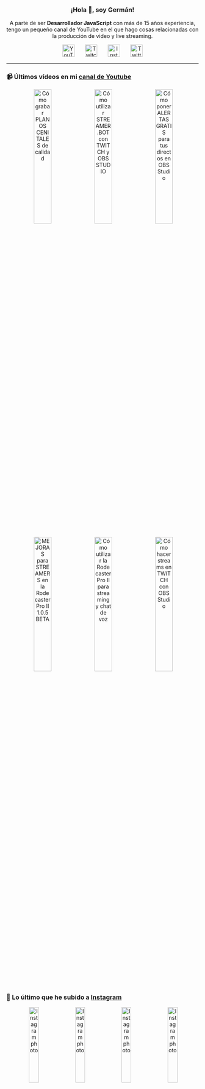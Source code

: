 <p align="center" width="300">
  <h3 align="center">¡Hola 👋, soy Germán!</h3>
</p>

<p align="center">A parte de ser <strong>Desarrollador JavaScript</strong> con más de 15 años experiencia, tengo un pequeño canal de YouTube en el que hago cosas relacionadas con la producción de video y live streaming.</p>

<p align="center">
  <a href="https://youtube.com/@germix" target="blank"><img src="https://cdn.simpleicons.org/youtube/FF0000" alt="YouTube" title="YouTube" width="32px" /></a>
  &#8287;&#8287;&#8287;&#8287;&#8287;
  <a href="https://twitch.tv/germix_tv" target="blank"><img src="https://cdn.simpleicons.org/twitch/9146FF" alt="Twitch" title="Twitch" width="32px" /></a>
  &#8287;&#8287;&#8287;&#8287;&#8287;
  <a href="https://instagram.com/germix_tv" target="blank"><img src="https://cdn.simpleicons.org/instagram/E4405F" alt="Instagram" title="Instagram" width="32px" /></a>
  &#8287;&#8287;&#8287;&#8287;&#8287;
  <a href="https://twitter.com/germix_tv" target="blank"><img src="https://cdn.simpleicons.org/twitter/1DA1F2" alt="Twitter" title="Twitter" width="32px" />
  </a>
</p>

<hr />

<p align="center">
  <h3>📹 Últimos vídeos en mi <a href="https://youtube.com/@germix?sub_confirmation=1" target="blank">canal de Youtube</a></h3>
</p>
<p align="center">&#8287;<a href="https://youtu.be/2XDhlqEN3cE" target="blank"><img width="30%" src="https://img.youtube.com/vi/2XDhlqEN3cE/mqdefault.jpg" alt="Cómo grabar PLANOS CENITALES de calidad" title="Cómo grabar PLANOS CENITALES de calidad" /></a>  &#8287;<a href="https://youtu.be/2AilFoiYnlc" target="blank"><img width="30%" src="https://img.youtube.com/vi/2AilFoiYnlc/mqdefault.jpg" alt="Cómo utilizar STREAMER.BOT con TWITCH y OBS STUDIO" title="Cómo utilizar STREAMER.BOT con TWITCH y OBS STUDIO" /></a>  &#8287;<a href="https://youtu.be/3EUPLZjGjkY" target="blank"><img width="30%" src="https://img.youtube.com/vi/3EUPLZjGjkY/mqdefault.jpg" alt="Cómo poner ALERTAS GRATIS para tus directos en OBS Studio" title="Cómo poner ALERTAS GRATIS para tus directos en OBS Studio" /></a><br />  &#8287;<a href="https://youtu.be/3mLzME7gODA" target="blank"><img width="30%" src="https://img.youtube.com/vi/3mLzME7gODA/mqdefault.jpg" alt="MEJORAS para STREAMERS en la Rodecaster Pro II 1.0.5 BETA" title="MEJORAS para STREAMERS en la Rodecaster Pro II 1.0.5 BETA" /></a>  &#8287;<a href="https://youtu.be/8784wBhHpVo" target="blank"><img width="30%" src="https://img.youtube.com/vi/8784wBhHpVo/mqdefault.jpg" alt="Cómo utilizar la Rodecaster Pro II para streaming y chat de voz" title="Cómo utilizar la Rodecaster Pro II para streaming y chat de voz" /></a>  &#8287;<a href="https://youtu.be/L-Fe5wee3uM" target="blank"><img width="30%" src="https://img.youtube.com/vi/L-Fe5wee3uM/mqdefault.jpg" alt="Cómo hacer streams en TWITCH con OBS Studio" title="Cómo hacer streams en TWITCH con OBS Studio" /></a></p>

<p align="center">
  <h3>📸 Lo último que he subido a <a href="https://instagram.com/germix_tv" target="blank">Instagram</a></h3>
</p>
<p align="center">&#8287;<a href='https://instagram.com/p/C7-Lwi8t0b9' target='_blank'><img width='22.5%' src='https://instagram.fltn4-1.fna.fbcdn.net/v/t51.29350-15/448012771_3760284000908390_8898352269293235471_n.jpg?stp=dst-jpg_e15&_nc_ht=instagram.fltn4-1.fna.fbcdn.net&_nc_cat=102&_nc_ohc=NEKpeHvXIGkQ7kNvgH1EkKN&edm=APU89FABAAAA&ccb=7-5&oh=00_AYBala2rzUYTlkVyirhDvGIMWydbyQG3rJJKcDGowd_MRA&oe=667536CA&_nc_sid=bc0c2c' alt='Instagram photo' /></a>  &#8287;<a href='https://instagram.com/p/C7caQQexbRC' target='_blank'><img width='22.5%' src='https://instagram.fltn4-1.fna.fbcdn.net/v/t51.29350-15/446468462_426895806865229_8517217280348753291_n.jpg?stp=dst-jpg_e15_fr_p1080x1080&_nc_ht=instagram.fltn4-1.fna.fbcdn.net&_nc_cat=105&_nc_ohc=twWLWhNWANUQ7kNvgELuqCn&edm=APU89FABAAAA&ccb=7-5&oh=00_AYASIaTIUyIEaHM2xsx3OPy6mFRtWo80Qei3_ZoN3coUfw&oe=6679419C&_nc_sid=bc0c2c' alt='Instagram photo' /></a>  &#8287;<a href='https://instagram.com/p/C67O235RjZu' target='_blank'><img width='22.5%' src='https://instagram.fltn4-1.fna.fbcdn.net/v/t51.29350-15/443264958_1810128789496275_6137202133132266960_n.jpg?stp=dst-jpg_e15_fr_p1080x1080&_nc_ht=instagram.fltn4-1.fna.fbcdn.net&_nc_cat=103&_nc_ohc=UGEbPaQ0GtcQ7kNvgH2t5tV&edm=APU89FABAAAA&ccb=7-5&oh=00_AYArMrO0MQE0u2pf0gfeiJcaX9vGV1zsVd5JEROR7CuV4A&oe=6679479B&_nc_sid=bc0c2c' alt='Instagram photo' /></a>  &#8287;<a href='https://instagram.com/p/C6w1VNKRDZP' target='_blank'><img width='22.5%' src='https://instagram.fltn4-1.fna.fbcdn.net/v/t51.29350-15/442296345_465021269277516_544254925623502766_n.jpg?stp=dst-jpg_e15_fr_p1080x1080&_nc_ht=instagram.fltn4-1.fna.fbcdn.net&_nc_cat=100&_nc_ohc=MwFzARmSPgoQ7kNvgHL_z4x&edm=APU89FABAAAA&ccb=7-5&oh=00_AYDUOwTOuwGFe39hmIHImQ_ioD1-7tt-Qej0e2yDAeXFRA&oe=6675347D&_nc_sid=bc0c2c' alt='Instagram photo' /></a></p>
